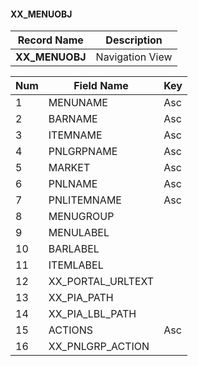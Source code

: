 #### **XX_MENUOBJ** 
| Record Name         | Description          |  
| ------------------- | -------------------- | 
| **XX_MENUOBJ**     | Navigation View      |

| Num | Field Name         | Key | 
| --- | ------------------ | --- | 
|   1 | MENUNAME           | Asc |
|   2 | BARNAME            | Asc |
|   3 | ITEMNAME           | Asc |
|   4 | PNLGRPNAME         | Asc |
|   5 | MARKET             | Asc |
|   6 | PNLNAME            | Asc |
|   7 | PNLITEMNAME        | Asc |
|   8 | MENUGROUP          |     |
|   9 | MENULABEL          |     |
|  10 | BARLABEL           |     |
|  11 | ITEMLABEL          |     |
|  12 | XX_PORTAL_URLTEXT  |     |
|  13 | XX_PIA_PATH        |     |
|  14 | XX_PIA_LBL_PATH    |     |
|  15 | ACTIONS            | Asc |
|  16 | XX_PNLGRP_ACTION   |     |

